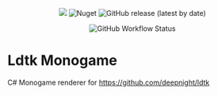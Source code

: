<p align="center">
  <img src="https://img.shields.io/nuget/v/LDtkMonogame?color=yellow" />
  <img alt="Nuget" src="https://img.shields.io/nuget/dt/LDtkMonogame">
  <img alt="GitHub release (latest by date)" src="https://img.shields.io/github/v/release/deepnight/ldtk?color=gree&label=Supports LDtk">
</p>

<p align="center">
  <img alt="GitHub Workflow Status" src="https://img.shields.io/github/workflow/status/IrishBruse/LDtkMonogame/Build">
</p>

# Ldtk Monogame
C# Monogame renderer for https://github.com/deepnight/ldtk
